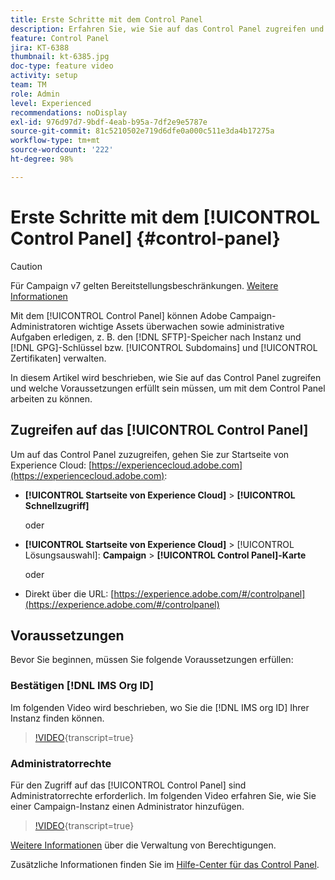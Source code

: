```yaml
---
title: Erste Schritte mit dem Control Panel
description: Erfahren Sie, wie Sie auf das Control Panel zugreifen und welche Voraussetzungen erfüllt sein müssen, um mit dem Control Panel arbeiten zu können.
feature: Control Panel
jira: KT-6388
thumbnail: kt-6385.jpg
doc-type: feature video
activity: setup
team: TM
role: Admin
level: Experienced
recommendations: noDisplay
exl-id: 976d97d7-9bdf-4eab-b95a-7df2e9e5787e
source-git-commit: 81c5210502e719d6dfe0a000c511e3da4b17275a
workflow-type: tm+mt
source-wordcount: '222'
ht-degree: 98%

---
```


# Erste Schritte mit dem [!UICONTROL Control Panel] {#control-panel}

>[!CAUTION]
> Für Campaign v7 gelten Bereitstellungsbeschränkungen. [Weitere Informationen](https://experienceleague.adobe.com/docs/control-panel/using/faq.html?lang=de#v7-restrictions)

Mit dem [!UICONTROL Control Panel] können Adobe Campaign-Administratoren wichtige Assets überwachen sowie administrative Aufgaben erledigen, z. B. den [!DNL SFTP]-Speicher nach Instanz und [!DNL GPG]-Schlüssel bzw. [!UICONTROL Subdomains] und [!UICONTROL Zertifikaten] verwalten.

In diesem Artikel wird beschrieben, wie Sie auf das Control Panel zugreifen und welche Voraussetzungen erfüllt sein müssen, um mit dem Control Panel arbeiten zu können.

## Zugreifen auf das [!UICONTROL Control Panel]

Um auf das Control Panel zuzugreifen, gehen Sie zur Startseite von Experience Cloud: [https://experiencecloud.adobe.com](https://experiencecloud.adobe.com):

* **[!UICONTROL Startseite von Experience Cloud]** > **[!UICONTROL Schnellzugriff]**

  oder
* **[!UICONTROL Startseite von Experience Cloud]** > [!UICONTROL Lösungsauswahl]: **Campaign** > **[!UICONTROL Control Panel]-Karte**

  oder

* Direkt über die URL: [https://experience.adobe.com/#/controlpanel](https://experience.adobe.com/#/controlpanel)

## Voraussetzungen

Bevor Sie beginnen, müssen Sie folgende Voraussetzungen erfüllen:

### Bestätigen [!DNL IMS Org ID]

Im folgenden Video wird beschrieben, wo Sie die [!DNL IMS org ID] Ihrer Instanz finden können.

>[!VIDEO](https://video.tv.adobe.com/v/27183?learn=on){transcript=true}

### Administratorrechte

Für den Zugriff auf das [!UICONTROL Control Panel] sind Administratorrechte erforderlich.
Im folgenden Video erfahren Sie, wie Sie einer Campaign-Instanz einen Administrator hinzufügen.

>[!VIDEO](https://video.tv.adobe.com/v/27147?learn=on){transcript=true}

[Weitere Informationen](https://experienceleague.adobe.com/docs/control-panel/using/discover-control-panel/managing-permissions.html?lang=de#discover-control-panel) über die Verwaltung von Berechtigungen.

Zusätzliche Informationen finden Sie im [Hilfe-Center für das Control Panel](https://experienceleague.adobe.com/docs/control-panel/using/control-panel-home.html?lang=de).

